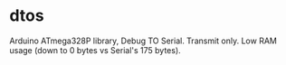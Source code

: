 # dtos
Arduino ATmega328P library, Debug TO Serial. Transmit only. Low RAM usage (down to 0 bytes vs Serial's 175 bytes).
